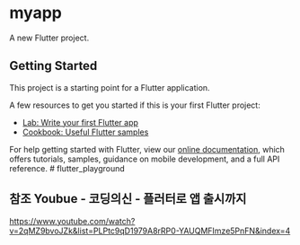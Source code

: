 # myapp

A new Flutter project.

## Getting Started

This project is a starting point for a Flutter application.

A few resources to get you started if this is your first Flutter project:

- [Lab: Write your first Flutter app](https://flutter.dev/docs/get-started/codelab)
- [Cookbook: Useful Flutter samples](https://flutter.dev/docs/cookbook)

For help getting started with Flutter, view our
[online documentation](https://flutter.dev/docs), which offers tutorials,
samples, guidance on mobile development, and a full API reference.
#   f l u t t e r _ p l a y g r o u n d 
 
 

## 참조 Youbue - 코딩의신 - 플러터로 앱 출시까지
https://www.youtube.com/watch?v=2qMZ9bvoJZk&list=PLPtc9qD1979A8rRP0-YAUQMFImze5PnFN&index=4
